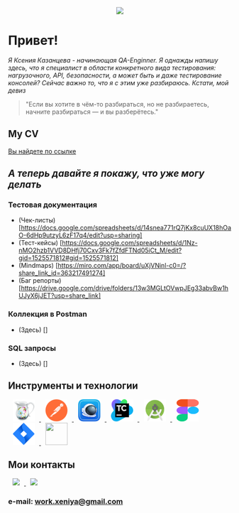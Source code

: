 <p align="center">
  <img src="https://media.giphy.com/media/13HBDT4QSTpveU/giphy.gif">
</p>


# Привет!
_Я Ксения Казанцева - начинающая QA-Enginner. Я однажды напишу здесь, что я специалист в области конкретного вида тестирования: нагрузочного, API, безопасности, а может быть и даже тестирование консолей? Сейчас важно то, что я с этим уже разбираюсь. Кстати, мой девиз_

>"Если вы хотите в чём-то разбираться, но не разбираетесь, начните разбираться — и вы разберётесь."

## My CV
[Вы найдете по ссылке](https://docs.google.com/document/d/17kglM6AhhcoJwp57c3AQ1RuzkqKRz_hiQrAuN4VyEUA/edit?usp=sharing)

## *А теперь давайте я покажу, что уже могу делать*

### Тестовая документация
- (Чек-листы) [https://docs.google.com/spreadsheets/d/14snea771rQ7jKx8cuUX18hOaO-6dHp9utzyL6zF17q4/edit?usp=sharing]
- (Тест-кейсы) [https://docs.google.com/spreadsheets/d/1Nz-nMO2hzb1VVD8DHfj70Cxv3Fk7fZfdFTNd05iCt_M/edit?gid=1525571812#gid=1525571812]
- (Mindmaps) [https://miro.com/app/board/uXjVNinl-c0=/?share_link_id=363217491274]
- (Баг репорты) [https://drive.google.com/drive/folders/13w3MGLtOVwpJEg33abvBw1hUJyX6jJET?usp=share_link]

### Коллекция в Postman
- (Здесь) []

### SQL запросы
- (Здесь) []

## Инструменты и технологии

<a href="https://www.charlesproxy.com/">
  <img src="https://github.com/qajenna/qajenna/raw/main/icons/Charles.png" width="50" height="50" hspace="10">
</a>
<a href="https://www.postman.com/">
  <img src="https://github.com/qajenna/qajenna/raw/main/icons/Postman.png" width="50" height="50" hspace="10">
</a>
<a href="https://proxyman.io/">
  <img src="https://github.com/qajenna/qajenna/raw/main/icons/Proxyman.png" width="50" height="50" hspace="10">
</a>
<a href="https://www.jetbrains.com/teamcity/">
  <img src="https://github.com/qajenna/qajenna/raw/main/icons/TeamCity.png" width="50" height="50" hspace="10">
</a>
<a href="https://developer.android.com/studio">
  <img src="https://github.com/qajenna/qajenna/raw/main/icons/Android%20Studio.png" width="50" height="50" hspace="10">
</a>
<a href="https://figma.com/">
  <img src="https://github.com/qajenna/qajenna/raw/main/icons/Figma.svg" width="50" height="50" hspace="10">
</a>
<a href="https://www.atlassian.com/software/jira">
  <img src="https://github.com/qajenna/qajenna/raw/main/icons/Jira.png" width="50" height="50" hspace="10">
</a>
<a href="https://apidocjs.com">
  <img src="https://avatars.githubusercontent.com/u/4103663?v=4" width="50" height="50" hspace="10">
</a>

## Мои контакты
<a href="https://www.linkedin.com/in/xeniyakazantseva/">
  <img src="https://camo.githubusercontent.com/7bec9379f85ca670bfbd9459c3698fcb38fb132366adb992446da42c2633c2e5/68747470733a2f2f696d672e736869656c64732e696f2f62616467652f2d4c696e6b6564496e2d3065373661383f7374796c653d666c61742d737175617265266c6f676f3d4c696e6b6564696e266c6f676f436f6c6f723d7768697465" hspace="10">
</a>
<a href="https://t.me/kk_xeniya">
  <img src="https://camo.githubusercontent.com/34d86d7ff213ce643ac37f69347b1d45cf6ffa4bbf4a9d27ca4e1be077bb963c/68747470733a2f2f696d672e736869656c64732e696f2f62616467652f2d54656c656772616d2d3030383863633f7374796c653d666c61742d737175617265266c6f676f3d54656c656772616d266c6f676f436f6c6f723d7768697465" hspace="10">
</a>

### e-mail: work.xeniya@gmail.com
